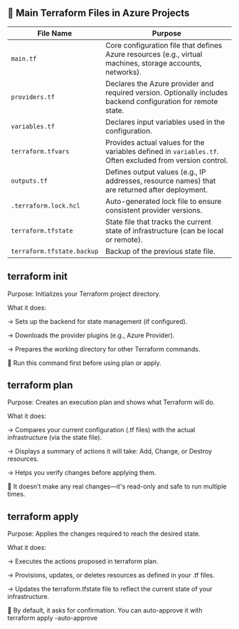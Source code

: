 ## 📁 Main Terraform Files in Azure Projects

| File Name                  | Purpose                                                                                                       |
| -------------------------- | ------------------------------------------------------------------------------------------------------------- |
| `main.tf`                  | Core configuration file that defines Azure resources (e.g., virtual machines, storage accounts, networks).    |
| `providers.tf`             | Declares the Azure provider and required version. Optionally includes backend configuration for remote state. |
| `variables.tf`             | Declares input variables used in the configuration.                                                           |
| `terraform.tfvars`         | Provides actual values for the variables defined in `variables.tf`. Often excluded from version control.      |
| `outputs.tf`               | Defines output values (e.g., IP addresses, resource names) that are returned after deployment.                |                                                   |
| `.terraform.lock.hcl`      | Auto-generated lock file to ensure consistent provider versions.                                              |
| `terraform.tfstate`        | State file that tracks the current state of infrastructure (can be local or remote).                          |
| `terraform.tfstate.backup` | Backup of the previous state file.                                                                            |

## terraform init
Purpose: Initializes your Terraform project directory.

What it does:

-> Sets up the backend for state management (if configured).

-> Downloads the provider plugins (e.g., Azure Provider).

-> Prepares the working directory for other Terraform commands.

📌 Run this command first before using plan or apply.

## terraform plan
Purpose: Creates an execution plan and shows what Terraform will do.

What it does:

-> Compares your current configuration (.tf files) with the actual infrastructure (via the state file).

-> Displays a summary of actions it will take: Add, Change, or Destroy resources.

-> Helps you verify changes before applying them.

📌 It doesn't make any real changes—it's read-only and safe to run multiple times.

## terraform apply
Purpose: Applies the changes required to reach the desired state.

What it does:

-> Executes the actions proposed in terraform plan.

-> Provisions, updates, or deletes resources as defined in your .tf files.

-> Updates the terraform.tfstate file to reflect the current state of your infrastructure.

📌 By default, it asks for confirmation. You can auto-approve it with terraform apply -auto-approve